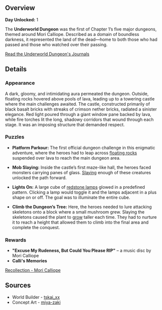 <!-- title: Underworld Dungeon -->
<!-- quote: Reapers should help the living, not take away their future. -->
<!-- chapters: 0 -->
<!-- images: (Underworld Dungeon's Entrance), (Underworld Dungeon Overview #1), (Underworld Dungeon Overview #2), (Underworld Dungeon In The Chapter 1 Trailer) -->
<!-- model: false -->

## Overview

**Day Unlocked:** 1

The **Underworld Dungeon** was the first of Chapter 1’s five major dungeons, themed around Mori Calliope. Described as a domain of boundless darkness, it represented the land of the dead—home to both those who had passed and those who watched over their passing.

[Read the Underworld Dungeon's Journals](#text:underworld-dungeon-lore)

## Details

### Appearance

A dark, gloomy, and intimidating aura permeated the dungeon. Outside, floating rocks hovered above pools of lava, leading up to a towering castle where the main challenges awaited. The castle, constructed primarily of black basalt bricks with streaks of crimson nether bricks, radiated a sinister elegance. Red light poured through a giant window pane backed by lava, while fire torches lit the long, shadowy corridors that wound through each stage. It was an imposing structure that demanded respect.

### Puzzles

- **Platform Parkour:** The first official dungeon challenge in this enigmatic adventure, where the heroes had to leap across [floating rocks](https://www.youtube.com/live/xE3JQ1R2DdU?si=F_b9Fzm_PqfGy2wJ&t=10800) suspended over lava to reach the main dungeon area.

- **Mob Slaying:** Inside the castle’s first maze-like hall, the heroes faced monsters carrying panes of glass. [Slaying](https://www.youtube.com/live/xE3JQ1R2DdU?si=sFOM71YcWPl-VwhQ&t=10926) enough of these creatures unlocked the path forward.

- **Lights On:** A large cube of [redstone lamps](https://www.youtube.com/live/xE3JQ1R2DdU?si=7GChsp0b4cow1sKS&t=11075) glowed in a predefined pattern. Clicking a lamp would toggle it and the lamps adjacent in a plus shape on or off. The goal was to illuminate the entire cube.

- **Climb the Dungeon’s Tree:** Here, the heroes needed to lure attacking skeletons onto a block where a small mushroom grew. Slaying the skeletons caused the plant to [grow](https://www.youtube.com/live/xE3JQ1R2DdU?si=PhIFZ1_WkalwvoTJ&t=11579) taller each time. They had to nurture it to reach a height that allowed them to climb into the final area and complete the conquest.

### Rewards

- **"Excuse My Rudeness, But Could You Please RIP"** – a music disc by Mori Calliope
- **Calli's Memories**

[Recollection - Mori Calliope](#embed:https://www.youtube.com/watch?v=j8I3gqJV1NU)

## Sources

- World Builder - [tskai_xx](https://x.com/tskai_xx/status/)
- Concept Art - [miya-zaki](https://x.com/miya_zaki/status/1830140718729265368/photo/1)
